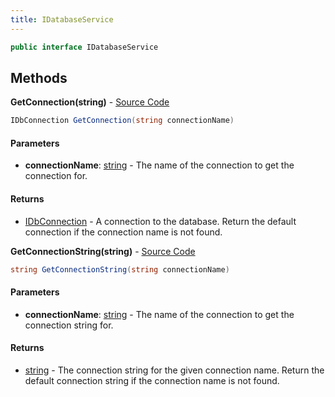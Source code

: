 ```yaml
---
title: IDatabaseService
---
```


```csharp
public interface IDatabaseService
```

## Methods

**GetConnection(string)** - [Source Code](https://github.com/swiftly-solution/swiftlys2/blob/main/managed/src/SwiftlyS2.Shared/Modules/Database/IDatabaseService.cs#L19)

```csharp
IDbConnection GetConnection(string connectionName)
```

#### Parameters

- **connectionName**: [string](https://learn.microsoft.com/dotnet/api/system.string) - The name of the connection to get the connection for.

#### Returns

- [IDbConnection](https://learn.microsoft.com/dotnet/api/system.data.idbconnection) - A connection to the database. Return the default connection if the connection name is not found.

**GetConnectionString(string)** - [Source Code](https://github.com/swiftly-solution/swiftlys2/blob/main/managed/src/SwiftlyS2.Shared/Modules/Database/IDatabaseService.cs#L12)

```csharp
string GetConnectionString(string connectionName)
```

#### Parameters

- **connectionName**: [string](https://learn.microsoft.com/dotnet/api/system.string) - The name of the connection to get the connection string for.

#### Returns

- [string](https://learn.microsoft.com/dotnet/api/system.string) - The connection string for the given connection name. Return the default connection string if the connection name is not found.

